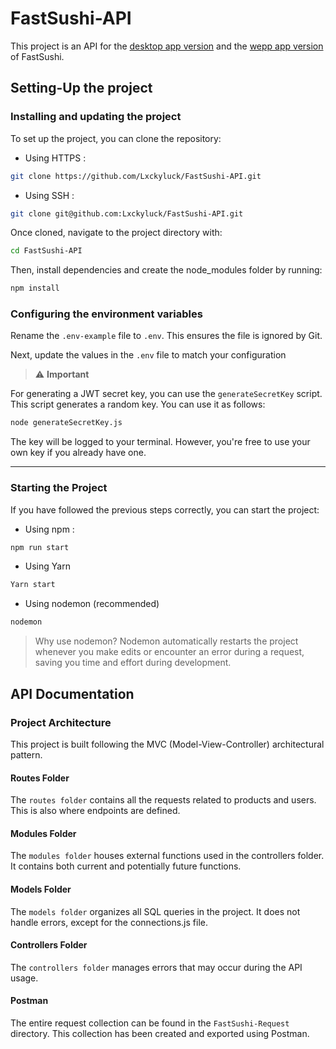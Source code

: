 # FastSushi-API

This project is an API for the [desktop app version](https://github.com/Lxckyluck/FastSushi-DesktopApp) and the [wepp app version]() of FastSushi.

## Setting-Up the project

### Installing and updating the project

To set up the project, you can clone the repository:

- Using HTTPS : 

```bash
git clone https://github.com/Lxckyluck/FastSushi-API.git
```

- Using SSH : 

```bash
git clone git@github.com:Lxckyluck/FastSushi-API.git
```

Once cloned, navigate to the project directory with:

```bash
cd FastSushi-API
```

Then, install dependencies and create the node_modules folder by running:

```bash
npm install
```

### Configuring the environment variables

Rename the ``.env-example`` file to ``.env``. This ensures the file is ignored by Git.

Next, update the values in the ``.env`` file to match your configuration


> ⚠️ **Important**

For generating a JWT secret key, you can use the ``generateSecretKey`` script. This script generates a random key. You can use it as follows:

```bash
node generateSecretKey.js
```

The key will be logged to your terminal. However, you're free to use your own key if you already have one.

---

### Starting the Project

If you have followed the previous steps correctly, you can start the project:

- Using npm : 

```bash
npm run start
```

- Using Yarn

```bash
Yarn start
```

- Using nodemon (recommended)

```bash
nodemon
```

> Why use nodemon? Nodemon automatically restarts the project whenever you make edits or encounter an error during a request, saving you time and effort during development.

## API Documentation

### Project Architecture

This project is built following the MVC (Model-View-Controller) architectural pattern.

#### Routes Folder

The ``routes folder`` contains all the requests related to products and users. This is also where endpoints are defined.

#### Modules Folder

The ``modules folder`` houses external functions used in the controllers folder. It contains both current and potentially future functions.

#### Models Folder

The ``models folder`` organizes all SQL queries in the project. It does not handle errors, except for the connections.js file.

#### Controllers Folder

The ``controllers folder`` manages errors that may occur during the API usage.

#### Postman

The entire request collection can be found in the ``FastSushi-Request`` directory. This collection has been created and exported using Postman.